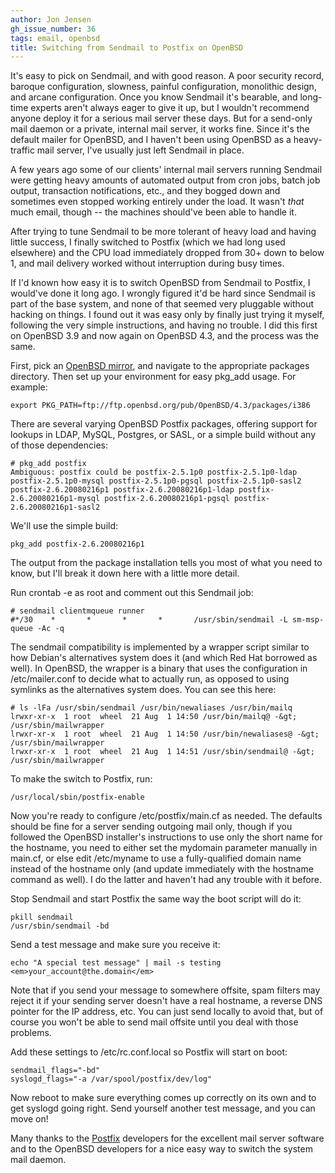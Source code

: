 ```yaml
---
author: Jon Jensen
gh_issue_number: 36
tags: email, openbsd
title: Switching from Sendmail to Postfix on OpenBSD
---
```


It's easy to pick on Sendmail, and with good reason. A poor security record, baroque configuration, slowness, painful configuration, monolithic design, and arcane configuration. Once you know Sendmail it's bearable, and long-time experts aren't always eager to give it up, but I wouldn't recommend anyone deploy it for a serious mail server these days. But for a send-only mail daemon or a private, internal mail server, it works fine. Since it's the default mailer for OpenBSD, and I haven't been using OpenBSD as a heavy-traffic mail server, I've usually just left Sendmail in place.

A few years ago some of our clients' internal mail servers running Sendmail were getting heavy amounts of automated output from cron jobs, batch job output, transaction notifications, etc., and they bogged down and sometimes even stopped working entirely under the load. It wasn't *that* much email, though -- the machines should've been able to handle it.

After trying to tune Sendmail to be more tolerant of heavy load and having little success, I finally switched to Postfix (which we had long used elsewhere) and the CPU load immediately dropped from 30+ down to below 1, and mail delivery worked without interruption during busy times.

If I'd known how easy it is to switch OpenBSD from Sendmail to Postfix, I would've done it long ago. I wrongly figured it'd be hard since Sendmail is part of the base system, and none of that seemed very pluggable without hacking on things. I found out it was easy only by finally just trying it myself, following the very simple instructions, and having no trouble. I did this first on OpenBSD 3.9 and now again on OpenBSD 4.3, and the process was the same.

First, pick an [OpenBSD mirror](http://www.openbsd.org/ftp.html), and navigate to the appropriate packages directory. Then set up your environment for easy pkg_add usage. For example:

```
export PKG_PATH=ftp://ftp.openbsd.org/pub/OpenBSD/4.3/packages/i386
```

There are several varying OpenBSD Postfix packages, offering support for lookups in LDAP, MySQL, Postgres, or SASL, or a simple build without any of those dependencies:

```
# pkg_add postfix
Ambiguous: postfix could be postfix-2.5.1p0 postfix-2.5.1p0-ldap postfix-2.5.1p0-mysql postfix-2.5.1p0-pgsql postfix-2.5.1p0-sasl2 postfix-2.6.20080216p1 postfix-2.6.20080216p1-ldap postfix-2.6.20080216p1-mysql postfix-2.6.20080216p1-pgsql postfix-2.6.20080216p1-sasl2
```

We'll use the simple build:

```
pkg_add postfix-2.6.20080216p1
```

The output from the package installation tells you most of what you need to know, but I'll break it down here with a little more detail.

Run crontab -e as root and comment out this Sendmail job:

```
# sendmail clientmqueue runner
#*/30    *       *       *       *       /usr/sbin/sendmail -L sm-msp-queue -Ac -q
```

The sendmail compatibility is implemented by a wrapper script similar to how Debian's alternatives system does it (and which Red Hat borrowed as well). In OpenBSD, the wrapper is a binary that uses the configuration in /etc/mailer.conf to decide what to actually run, as opposed to using symlinks as the alternatives system does. You can see this here:

```
# ls -lFa /usr/sbin/sendmail /usr/bin/newaliases /usr/bin/mailq
lrwxr-xr-x  1 root  wheel  21 Aug  1 14:50 /usr/bin/mailq@ -&gt; /usr/sbin/mailwrapper
lrwxr-xr-x  1 root  wheel  21 Aug  1 14:50 /usr/bin/newaliases@ -&gt; /usr/sbin/mailwrapper
lrwxr-xr-x  1 root  wheel  21 Aug  1 14:51 /usr/sbin/sendmail@ -&gt; /usr/sbin/mailwrapper
```

To make the switch to Postfix, run:

```
/usr/local/sbin/postfix-enable
```

Now you're ready to configure /etc/postfix/main.cf as needed. The defaults should be fine for a server sending outgoing mail only, though if you followed the OpenBSD installer's instructions to use only the short name for the hostname, you need to either set the mydomain parameter manually in main.cf, or else edit /etc/myname to use a fully-qualified domain name instead of the hostname only (and update immediately with the hostname command as well). I do the latter and haven't had any trouble with it before.

Stop Sendmail and start Postfix the same way the boot script will do it:

```
pkill sendmail
/usr/sbin/sendmail -bd
```

Send a test message and make sure you receive it:

```
echo "A special test message" | mail -s testing <em>your_account@the.domain</em>
```

Note that if you send your message to somewhere offsite, spam filters may reject it if your sending server doesn't have a real hostname, a reverse DNS pointer for the IP address, etc. You can just send locally to avoid that, but of course you won't be able to send mail offsite until you deal with those problems.

Add these settings to /etc/rc.conf.local so Postfix will start on boot:

```
sendmail_flags="-bd"
syslogd_flags="-a /var/spool/postfix/dev/log"
```

Now reboot to make sure everything comes up correctly on its own and to get syslogd going right. Send yourself another test message, and you can move on!

Many thanks to the [Postfix](http://www.postfix.org/) developers for the excellent mail server software and to the OpenBSD developers for a nice easy way to switch the system mail daemon.
